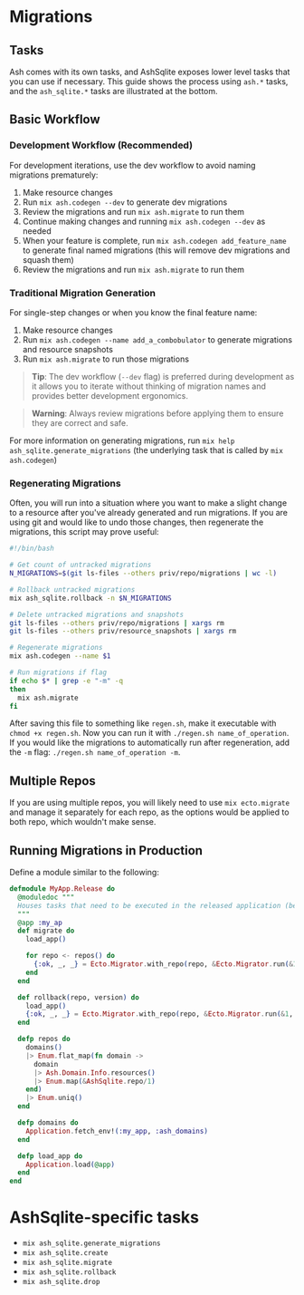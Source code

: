 <!--
SPDX-FileCopyrightText: 2020 Zach Daniel

SPDX-License-Identifier: MIT
-->

# Migrations

## Tasks

Ash comes with its own tasks, and AshSqlite exposes lower level tasks that you can use if necessary. This guide shows the process using `ash.*` tasks, and the `ash_sqlite.*` tasks are illustrated at the bottom.

## Basic Workflow

### Development Workflow (Recommended)

For development iterations, use the dev workflow to avoid naming migrations prematurely:

1. Make resource changes
2. Run `mix ash.codegen --dev` to generate dev migrations
3. Review the migrations and run `mix ash.migrate` to run them
4. Continue making changes and running `mix ash.codegen --dev` as needed
5. When your feature is complete, run `mix ash.codegen add_feature_name` to generate final named migrations (this will remove dev migrations and squash them)
6. Review the migrations and run `mix ash.migrate` to run them

### Traditional Migration Generation

For single-step changes or when you know the final feature name:

1. Make resource changes
2. Run `mix ash.codegen --name add_a_combobulator` to generate migrations and resource snapshots
3. Run `mix ash.migrate` to run those migrations

> **Tip**: The dev workflow (`--dev` flag) is preferred during development as it allows you to iterate without thinking of migration names and provides better development ergonomics.

> **Warning**: Always review migrations before applying them to ensure they are correct and safe.

For more information on generating migrations, run `mix help ash_sqlite.generate_migrations` (the underlying task that is called by `mix ash.codegen`)

### Regenerating Migrations

Often, you will run into a situation where you want to make a slight change to a resource after you've already generated and run migrations. If you are using git and would like to undo those changes, then regenerate the migrations, this script may prove useful:

```bash
#!/bin/bash

# Get count of untracked migrations
N_MIGRATIONS=$(git ls-files --others priv/repo/migrations | wc -l)

# Rollback untracked migrations
mix ash_sqlite.rollback -n $N_MIGRATIONS

# Delete untracked migrations and snapshots
git ls-files --others priv/repo/migrations | xargs rm
git ls-files --others priv/resource_snapshots | xargs rm

# Regenerate migrations
mix ash.codegen --name $1

# Run migrations if flag
if echo $* | grep -e "-m" -q
then
  mix ash.migrate
fi
```

After saving this file to something like `regen.sh`, make it executable with `chmod +x regen.sh`. Now you can run it with `./regen.sh name_of_operation`. If you would like the migrations to automatically run after regeneration, add the `-m` flag: `./regen.sh name_of_operation -m`.

## Multiple Repos

If you are using multiple repos, you will likely need to use `mix ecto.migrate` and manage it separately for each repo, as the options would
be applied to both repo, which wouldn't make sense.

## Running Migrations in Production

Define a module similar to the following:

```elixir
defmodule MyApp.Release do
  @moduledoc """
  Houses tasks that need to be executed in the released application (because mix is not present in releases).
  """
  @app :my_ap
  def migrate do
    load_app()

    for repo <- repos() do
      {:ok, _, _} = Ecto.Migrator.with_repo(repo, &Ecto.Migrator.run(&1, :up, all: true))
    end
  end

  def rollback(repo, version) do
    load_app()
    {:ok, _, _} = Ecto.Migrator.with_repo(repo, &Ecto.Migrator.run(&1, :down, to: version))
  end

  defp repos do
    domains()
    |> Enum.flat_map(fn domain ->
      domain
      |> Ash.Domain.Info.resources()
      |> Enum.map(&AshSqlite.repo/1)
    end)
    |> Enum.uniq()
  end

  defp domains do
    Application.fetch_env!(:my_app, :ash_domains)
  end

  defp load_app do
    Application.load(@app)
  end
end
```

# AshSqlite-specific tasks

- `mix ash_sqlite.generate_migrations`
- `mix ash_sqlite.create`
- `mix ash_sqlite.migrate`
- `mix ash_sqlite.rollback`
- `mix ash_sqlite.drop`
